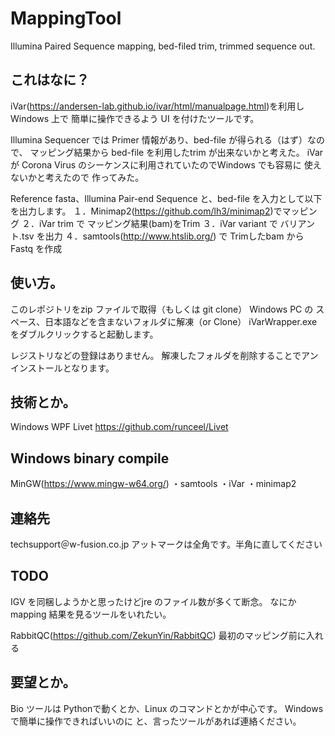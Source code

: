 # MappingTool
Illumina Paired Sequence mapping, bed-filed trim, trimmed sequence out.

## これはなに？
iVar(https://andersen-lab.github.io/ivar/html/manualpage.html)を利用し
Windows 上で 簡単に操作できるよう UI を付けたツールです。

Illumina Sequencer では Primer 情報があり、bed-file が得られる（はず）なので、
マッピング結果から bed-file を利用したtrim が出来ないかと考えた。
iVar が Corona Virus のシーケンスに利用されていたのでWindows でも容易に
使えないかと考えたので 作ってみた。


Reference fasta、Illumina Pair-end Sequence と、bed-file を入力として以下を出力します。
１．Minimap2(https://github.com/lh3/minimap2)でマッピング
２．iVar trim で マッピング結果(bam)をTrim 
３．iVar variant で バリアント.tsv を出力
４．samtools(http://www.htslib.org/) で Trimしたbam から Fastq を作成

## 使い方。
このレポジトリをzip ファイルで取得（もしくは git clone）
Windows PC の スペース、日本語などを含まないフォルダに解凍（or Clone）
iVarWrapper.exe をダブルクリックすると起動します。

レジストリなどの登録はありません。
解凍したフォルダを削除することでアンインストールとなります。

## 技術とか。
Windows WPF
Livet https://github.com/runceel/Livet

## Windows binary compile
MinGW(https://www.mingw-w64.org/)
・samtools
・iVar
・minimap2

## 連絡先
techsupport＠w-fusion.co.jp
アットマークは全角です。半角に直してください

## TODO
IGV を同梱しようかと思ったけどjre のファイル数が多くて断念。
なにか mapping 結果を見るツールをいれたい。

RabbitQC(https://github.com/ZekunYin/RabbitQC)
最初のマッピング前に入れる

## 要望とか。
Bio ツールは Pythonで動くとか、Linux のコマンドとかが中心です。
Windows で簡単に操作できればいいのに と、言ったツールがあれば連絡ください。
